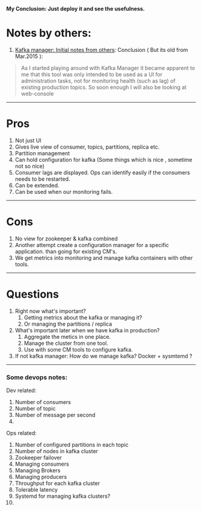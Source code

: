 __My Conclusion: Just deploy it and see the usefulness.__

# Notes by others:
1. [Kafka manager: Initial notes from others](http://edbaker.weebly.com/blog/install-and-evaluation-of-yahoos-kafka-manager): Conclusion ( But its old from Mar.2015 ):

>  As I started playing around with Kafka Manager it became apparent to me that this tool was only intended to be used as a UI for administration tasks, not for monitoring health (such as lag) of existing production topics. So soon enough I will also be looking at web-console

----

# Pros
1. Not just UI
2. Gives live view of consumer, topics, partitions, replica etc.
3. Partition management
4. Can hold configuration for kafka (Some things which is nice , sometime not so nice)
5. Consumer lags are displayed. Ops can identify easily if the consumers needs to be restarted.
6. Can be extended.
7. Can be used when our monitoring fails.

-----
# Cons
1. No view for zookeeper & kafka combined
2. Another attempt create a configuration manager for a specific application. than going for existing CM's.
3. We get metrics into monitoring and manage kafka containers with other tools.  

----

# Questions
1. Right now what's important?
   1. Getting metrics about the kafka or managing it?
   2. Or managing the partitions / replica
2. What's important later when we have kafka in production?
   1. Aggregate the metics in one place.
   2. Manage the  cluster from one tool.
   3. Use with some CM tools to configure kafka.  
3. If not kafka manager: How do we manage kafka? Docker + sysmtemd ?


----

### Some devops notes:
Dev related:
1. Number of consumers
2. Number of topic
3. Number of message per second
4.

Ops related:
1. Number of configured partitions in each topic
2. Number of nodes in kafka cluster
3. Zookeeper failover
4. Managing consumers
5. Managing Brokers
6. Managing producers
7. Throughput for each kafka cluster
8. Tolerable latency
9. Systemd for managing kafka clusters?
10.
